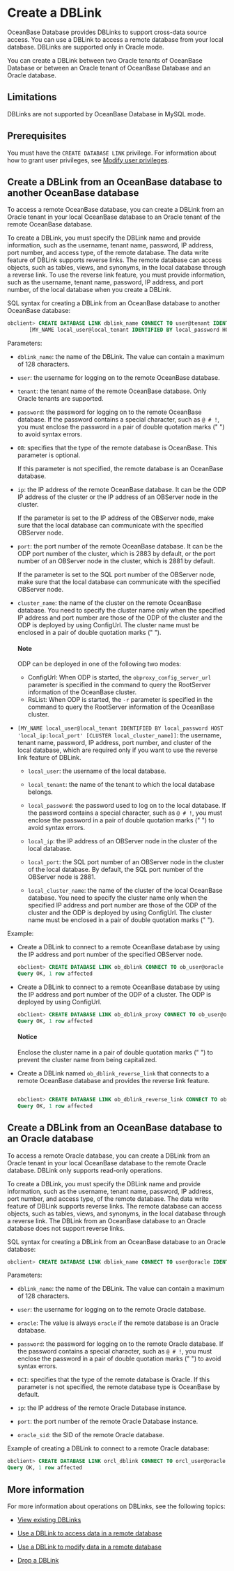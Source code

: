 
# Create a DBLink

OceanBase Database provides DBLinks to support cross-data source access. You can use a DBLink to access a remote database from your local database. DBLinks are supported only in Oracle mode.

You can create a DBLink between two Oracle tenants of OceanBase Database or between an Oracle tenant of OceanBase Database and an Oracle database.

## Limitations

DBLinks are not supported by OceanBase Database in MySQL mode.

## Prerequisites

You must have the `CREATE DATABASE LINK` privilege. For information about how to grant user privileges, see [Modify user privileges](../../../2.basic-database-management/4.manage-tenants/9.manage-users-and-permissions/2.oracle-mode/5.modify-user-permissions-for-oralce-tenant-of-oracle-mode.md).

## Create a DBLink from an OceanBase database to another OceanBase database

To access a remote OceanBase database, you can create a DBLink from an Oracle tenant in your local OceanBase database to an Oracle tenant of the remote OceanBase database.

To create a DBLink, you must specify the DBLink name and provide information, such as the username, tenant name, password, IP address, port number, and access type, of the remote database. The data write feature of DBLink supports reverse links. The remote database can access objects, such as tables, views, and synonyms, in the local database through a reverse link. To use the reverse link feature, you must provide information, such as the username, tenant name, password, IP address, and port number, of the local database when you create a DBLink.

SQL syntax for creating a DBLink from an OceanBase database to another OceanBase database:

```sql
obclient> CREATE DATABASE LINK dblink_name CONNECT TO user@tenant IDENTIFIED BY password [OB] HOST 'ip:port' [CLUSTER cluster_name]
       [MY_NAME local_user@local_tenant IDENTIFIED BY local_password HOST 'local_ip:local_port' [CLUSTER local_cluster_name]];
```

Parameters:

* `dblink_name`: the name of the DBLink. The value can contain a maximum of 128 characters.

* `user`: the username for logging on to the remote OceanBase database.

* `tenant`: the tenant name of the remote OceanBase database. Only Oracle tenants are supported.

* `password`: the password for logging on to the remote OceanBase database. If the password contains a special character, such as `@ # !`,  you must enclose the password in a pair of double quotation marks (" ") to avoid syntax errors.

* `OB`: specifies that the type of the remote database is OceanBase. This parameter is optional.

   If this parameter is not specified, the remote database is an OceanBase database.

* `ip`: the IP address of the remote OceanBase database. It can be the ODP IP address of the cluster or the IP address of an OBServer node in the cluster.

   If the parameter is set to the IP address of the OBServer node, make sure that the local database can communicate with the specified OBServer node.

* `port`: the port number of the remote OceanBase database. It can be the ODP port number of the cluster, which is 2883 by default, or the port number of an OBServer node in the cluster, which is 2881 by default.

   If the parameter is set to the SQL port number of the OBServer node, make sure that the local database can communicate with the specified OBServer node.

* `cluster_name`: the name of the cluster on the remote OceanBase database. You need to specify the cluster name only when the specified IP address and port number are those of the ODP of the cluster and the ODP is deployed by using ConfigUrl. The cluster name must be enclosed in a pair of double quotation marks (" ").

  <main id="notice" type='explain'>
  <h4>Note</h4>
  <p>ODP can be deployed in one of the following two modes:</p>
  <ul>
  <li>ConfigUrl: When ODP is started, the <code>obproxy_config_server_url</code> parameter is specified in the command to query the RootServer information of the OceanBase cluster. </li>
  <li>RsList: When ODP is started, the <code>-r</code> parameter is specified in the command to query the RootServer information of the OceanBase cluster. </li>
  </ul>
  </main>

* `[MY_NAME local_user@local_tenant IDENTIFIED BY local_password HOST 'local_ip:local_port' [CLUSTER local_cluster_name]]`: the username, tenant name, password, IP address, port number, and cluster of the local database, which are required only if you want to use the reverse link feature of DBLink.

   * `local_user`: the username of the local database.

   * `local_tenant`: the name of the tenant to which the local database belongs.

   * `local_password`: the password used to log on to the local database. If the password contains a special character, such as `@ # !`,  you must enclose the password in a pair of double quotation marks (" ") to avoid syntax errors.

   * `local_ip`: the IP address of an OBServer node in the cluster of the local database.

   * `local_port`: the SQL port number of an OBServer node in the cluster of the local database. By default, the SQL port number of the OBServer node is 2881.

   * `local_cluster_name`: the name of the cluster of the local OceanBase database. You need to specify the cluster name only when the specified IP address and port number are those of the ODP of the cluster and the ODP is deployed by using ConfigUrl. The cluster name must be enclosed in a pair of double quotation marks (" ").

Example:

* Create a DBLink to connect to a remote OceanBase database by using the IP address and port number of the specified OBServer node.

   ```sql
   obclient> CREATE DATABASE LINK ob_dblink CONNECT TO ob_user@oracle IDENTIFIED BY ****** OB HOST 'xx.xx.xx.xx:2881';
   Query OK, 1 row affected
   ```

* Create a DBLink to connect to a remote OceanBase database by using the IP address and port number of the ODP of a cluster. The ODP is deployed by using ConfigUrl.

   ```sql
   obclient> CREATE DATABASE LINK ob_dblink_proxy CONNECT TO ob_user@oracle IDENTIFIED BY ****** OB HOST 'xx.xx.xx.xx:2883' CLUSTER "ob410";
   Query OK, 1 row affected
   ```

  <main id="notice" type='notice'>
  <h4>Notice</h4>
  <p>Enclose the cluster name in a pair of double quotation marks (" ") to prevent the cluster name from being capitalized. </p>
  </main>

* Create a DBLink named `ob_dblink_reverse_link` that connects to a remote OceanBase database and provides the reverse link feature.

   ```sql

   obclient> CREATE DATABASE LINK ob_dblink_reverse_link CONNECT TO ob_user2@oracle IDENTIFIED BY ****** OB HOST  'xx.xx.xx.xx:2881' MY_NAME local_ob_user@oracle IDENTIFIED BY ****** HOST 'xx.xx.xx.xx:2881';
   Query OK, 1 row affected
   ```

## Create a DBLink from an OceanBase database to an Oracle database

To access a remote Oracle database, you can create a DBLink from an Oracle tenant in your local OceanBase database to the remote Oracle database. DBLink only supports read-only operations.

To create a DBLink, you must specify the DBLink name and provide information, such as the username, tenant name, password, IP address, port number, and access type, of the remote database. The data write feature of DBLink supports reverse links. The remote database can access objects, such as tables, views, and synonyms, in the local database through a reverse link. The DBLink from an OceanBase database to an Oracle database does not support reverse links.

SQL syntax for creating a DBLink from an OceanBase database to an Oracle database:

```sql
obclient> CREATE DATABASE LINK dblink_name CONNECT TO user@oracle IDENTIFIED BY password OCI HOST 'ip:port/oracle_sid';
```

Parameters:

* `dblink_name`: the name of the DBLink. The value can contain a maximum of 128 characters.

* `user`: the username for logging on to the remote Oracle database.

* `oracle`: The value is always `oracle` if the remote database is an Oracle database.

* `password`: the password for logging on to the remote Oracle database. If the password contains a special character, such as `@ # !`, you must enclose the password in a pair of double quotation marks (" ") to avoid syntax errors.

* `OCI`: specifies that the type of the remote database is Oracle. If this parameter is not specified, the remote database type is OceanBase by default.

* `ip`: the IP address of the remote Oracle Database instance.

* `port`: the port number of the remote Oracle Database instance.

* `oracle_sid`: the SID of the remote Oracle database.

Example of creating a DBLink to connect to a remote Oracle database:

```sql
obclient> CREATE DATABASE LINK orcl_dblink CONNECT TO orcl_user@oracle IDENTIFIED BY ****** OCI HOST 'xx.xx.xx.xx:1521/ORCL';
Query OK, 1 row affected
```

## More information

For more information about operations on DBLinks, see the following topics:

* [View existing DBLinks](2.view-a-dblink-of-oracle-mode.md)

* [Use a DBLink to access data in a remote database](3.access-a-remote-database-by-a-dblink-of-oracle-mode.md)

* [Use a DBLink to modify data in a remote database](4.update-data-in-remote-database-by-a-dblink-of-oracle-mode.md)

* [Drop a DBLink](5.delete-a-dblink-of-oracle-mode.md)
